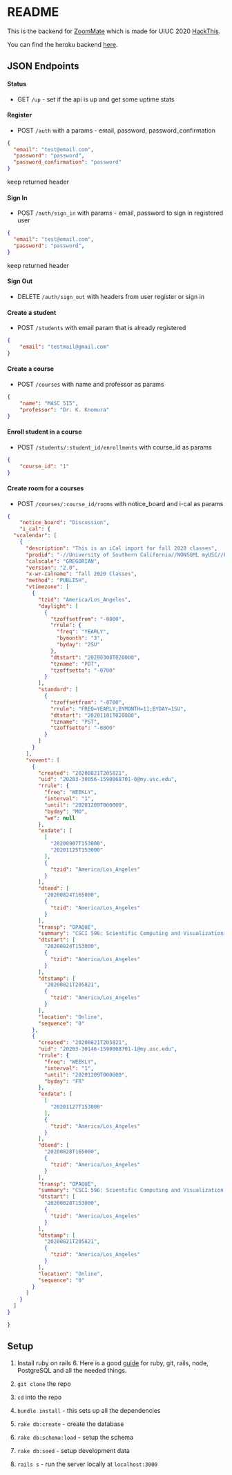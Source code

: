 # README

This is the backend for [ZoomMate](http://gifted-galileo-517037.netlify.app/) which is made for UIUC 2020 [HackThis](https://acm.illinois.edu/hackthis).

You can find the heroku backend [here](https://zmate.herokuapp.com/up).

## JSON Endpoints

#### Status

* GET `/up` - set if the api is up and get some uptime stats


#### Register

* POST `/auth` with a params -
email, password, password_confirmation
```json
{
  "email": "test@email.com",
  "password": "password",
  "password_confirmation": "password"
}
```
keep returned header

#### Sign In

* POST `/auth/sign_in` with params - email, password to sign in registered user
```json
{
  "email": "test@email.com",
  "password": "password",
}
```
keep returned header

#### Sign Out

* DELETE `/auth/sign_out` with headers from user register or sign in

#### Create a student

* POST `/students` with email param that is already registered
```json
{
	"email": "testmail@gmail.com"
}
```  

#### Create a course

* POST `/courses` with name and professor as params
```json
{
	"name": "MASC 515",
	"professor": "Dr. K. Knomura"
}
```

#### Enroll student in a course
* POST `/students/:student_id/enrollments` with course_id as params
```Json
{
	"course_id": "1"
}
```

#### Create room for a courses
* POST `/courses/:course_id/rooms` with notice_board and i-cal as params
```JSON
{
	"notice_board": "Discussion",
	"i_cal": {
  "vcalendar": [
    {
      "description": "This is an iCal import for fall 2020 classes",
      "prodid": "-//University of Southern California//NONSGML myUSC//EN",
      "calscale": "GREGORIAN",
      "version": "2.0",
      "x-wr-calname": "fall 2020 Classes",
      "method": "PUBLISH",
      "vtimezone": [
        {
          "tzid": "America/Los_Angeles",
          "daylight": [
            {
              "tzoffsetfrom": "-0800",
              "rrule": {
                "freq": "YEARLY",
                "bymonth": "3",
                "byday": "2SU"
              },
              "dtstart": "20200308T020000",
              "tzname": "PDT",
              "tzoffsetto": "-0700"
            }
          ],
          "standard": [
            {
              "tzoffsetfrom": "-0700",
              "rrule": "FREQ=YEARLY;BYMONTH=11;BYDAY=1SU",
              "dtstart": "20201101T020000",
              "tzname": "PST",
              "tzoffsetto": "-0800"
            }
          ]
        }
      ],
      "vevent": [
        {
          "created": "20200821T205821",
          "uid": "20203-30056-1598068701-0@my.usc.edu",
          "rrule": {
            "freq": "WEEKLY",
            "interval": "1",
            "until": "20201209T000000",
            "byday": "MO",
            "we": null
          },
          "exdate": [
            [
              "20200907T153000",
              "20201125T153000"
            ],
            {
              "tzid": "America/Los_Angeles"
            }
          ],
          "dtend": [
            "20200824T165000",
            {
              "tzid": "America/Los_Angeles"
            }
          ],
          "transp": "OPAQUE",
          "summary": "CSCI 596: Scientific Computing and Visualization (Lecture)",
          "dtstart": [
            "20200824T153000",
            {
              "tzid": "America/Los_Angeles"
            }
          ],
          "dtstamp": [
            "20200821T205821",
            {
              "tzid": "America/Los_Angeles"
            }
          ],
          "location": "Online",
          "sequence": "0"
        },
        {
          "created": "20200821T205821",
          "uid": "20203-30146-1598068701-1@my.usc.edu",
          "rrule": {
            "freq": "WEEKLY",
            "interval": "1",
            "until": "20201209T000000",
            "byday": "FR"
          },
          "exdate": [
            [
              "20201127T153000"
            ],
            {
              "tzid": "America/Los_Angeles"
            }
          ],
          "dtend": [
            "20200828T165000",
            {
              "tzid": "America/Los_Angeles"
            }
          ],
          "transp": "OPAQUE",
          "summary": "CSCI 596: Scientific Computing and Visualization (Discussion)",
          "dtstart": [
            "20200828T153000",
            {
              "tzid": "America/Los_Angeles"
            }
          ],
          "dtstamp": [
            "20200821T205821",
            {
              "tzid": "America/Los_Angeles"
            }
          ],
          "location": "Online",
          "sequence": "0"
        }
      ]
    }
  ]
}

}
```

## Setup

1. Install ruby on rails 6. Here is a good [guide](https://gorails.com/setup/ubuntu/18.04) for ruby, git, rails, node, PostgreSQL and all the needed things.

2. `git clone` the repo

3. `cd` into the repo

4. `bundle install` - this sets up all the dependencies

5. `rake db:create` - create the database

6. `rake db:schema:load` - setup the schema

7. `rake db:seed` - setup development data

8. `rails s` - run the server locally at `localhost:3000`
